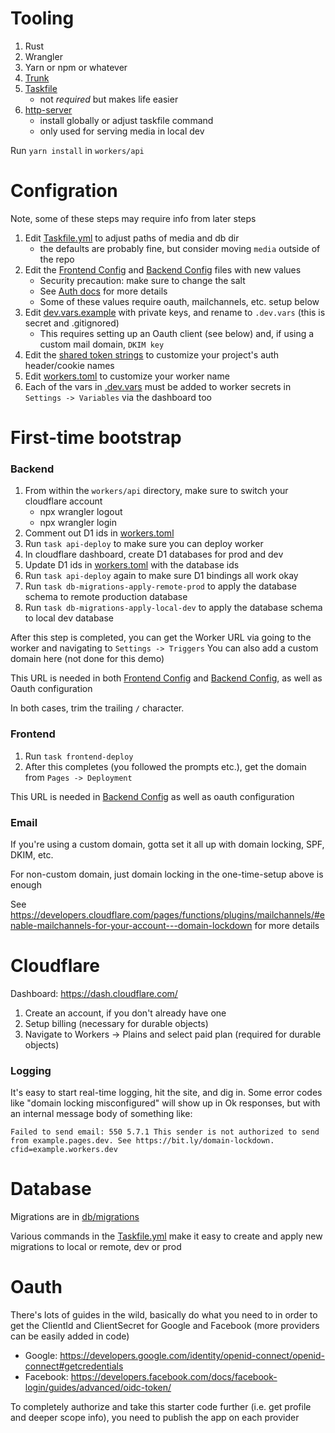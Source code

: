 # Tooling

1. Rust
2. Wrangler
3. Yarn or npm or whatever
4. [Trunk](https://trunkrs.dev/)
5. [Taskfile](https://taskfile.dev/) 
    - not _required_ but makes life easier
6. [http-server](https://crates.io/crates/http-server)
    - install globally or adjust taskfile command
    - only used for serving media in local dev

Run `yarn install` in `workers/api`


# Configration

Note, some of these steps may require info from later steps

1. Edit [Taskfile.yml](../Taskfile.yml) to adjust paths of media and db dir
    - the defaults are probably fine, but consider moving `media` outside of the repo
2. Edit the [Frontend Config](../frontend/src/config.rs) and [Backend Config](../workers/api/src/config.rs) files with new values
    - Security precaution: make sure to change the salt
    - See [Auth docs](./AUTH.md) for more details
    - Some of these values require oauth, mailchannels, etc. setup below
3. Edit [dev.vars.example](../workers/api/dev.vars.example) with private keys, and rename to `.dev.vars` (this is secret and .gitignored)
    - This requires setting up an Oauth client (see below) and, if using a custom mail domain, `DKIM key`
4. Edit the [shared token strings](../shared/src/auth.rs) to customize your project's auth header/cookie names
5. Edit [workers.toml](../workers/api/wrangler.toml) to customize your worker name 
6. Each of the vars in [.dev.vars](../workers/api/dev.vars.example) must be added to worker secrets in `Settings -> Variables` via the dashboard too

# First-time bootstrap

### Backend

1. From within the `workers/api` directory, make sure to switch your cloudflare account
    - npx wrangler logout
    - npx wrangler login
2. Comment out D1 ids in [workers.toml](../workers/api/wrangler.toml)
3. Run `task api-deploy` to make sure you can deploy worker
4. In cloudflare dashboard, create D1 databases for prod and dev
5. Update D1 ids in [workers.toml](../workers/api/wrangler.toml) with the database ids
6. Run `task api-deploy` again to make sure D1 bindings all work okay 
7. Run `task db-migrations-apply-remote-prod` to apply the database schema to remote production database
8. Run `task db-migrations-apply-local-dev` to apply the database schema to local dev database

After this step is completed, you can get the Worker URL via going to the worker and navigating to `Settings -> Triggers`
You can also add a custom domain here (not done for this demo)

This URL is needed in both [Frontend Config](../frontend/src/config.rs) and [Backend Config](../workers/api/src/config.rs), as well as Oauth configuration

In both cases, trim the trailing `/` character.

### Frontend

1. Run `task frontend-deploy`
2. After this completes (you followed the prompts etc.), get the domain from `Pages -> Deployment`

This URL is needed in [Backend Config](../workers/api/src/config.rs) as well as oauth configuration

### Email

If you're using a custom domain, gotta set it all up with domain locking, SPF, DKIM, etc.

For non-custom domain, just domain locking in the one-time-setup above is enough

See https://developers.cloudflare.com/pages/functions/plugins/mailchannels/#enable-mailchannels-for-your-account---domain-lockdown for more details


# Cloudflare

Dashboard: https://dash.cloudflare.com/

1. Create an account, if you don't already have one
2. Setup billing (necessary for durable objects)
3. Navigate to Workers -> Plains and select paid plan (required for durable objects)

### Logging

It's easy to start real-time logging, hit the site, and dig in. Some error codes like "domain locking misconfigured" will show up in Ok responses, but with an internal message body of something like:

```
Failed to send email: 550 5.7.1 This sender is not authorized to send from example.pages.dev. See https://bit.ly/domain-lockdown. cfid=example.workers.dev
```

# Database

Migrations are in [db/migrations](../db/migrations/)

Various commands in the [Taskfile.yml](../Taskfile.yml) make it easy to create and apply new migrations to local or remote, dev or prod

# Oauth 

There's lots of guides in the wild, basically do what you need to in order to get the ClientId and ClientSecret for Google and Facebook (more providers can be easily added in code)

* Google: https://developers.google.com/identity/openid-connect/openid-connect#getcredentials
* Facebook: https://developers.facebook.com/docs/facebook-login/guides/advanced/oidc-token/

To completely authorize and take this starter code further (i.e. get profile and deeper scope info), you need to publish the app on each provider